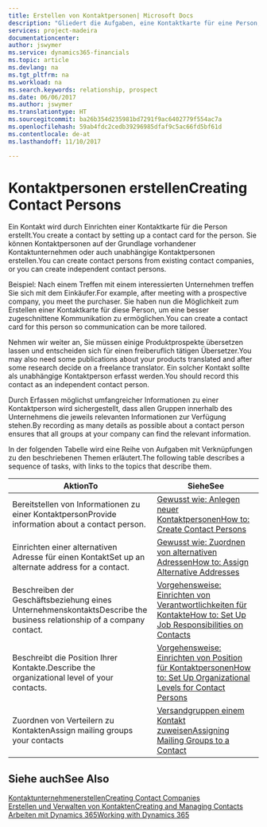 ```yaml
---
title: Erstellen von Kontaktpersonen| Microsoft Docs
description: "Gliedert die Aufgaben, eine Kontaktkarte für eine Person, z. B. einen Interessenten oder einen Lieferanten zu erstellen und hilft, die Beziehung zu definieren und Kommunikationen anzupassen."
services: project-madeira
documentationcenter: 
author: jswymer
ms.service: dynamics365-financials
ms.topic: article
ms.devlang: na
ms.tgt_pltfrm: na
ms.workload: na
ms.search.keywords: relationship, prospect
ms.date: 06/06/2017
ms.author: jswymer
ms.translationtype: HT
ms.sourcegitcommit: ba26b354d235981bd7291f9ac6402779f554ac7a
ms.openlocfilehash: 59ab4fdc2cedb39296985dfaf9c5ac66fd5bf61d
ms.contentlocale: de-at
ms.lasthandoff: 11/10/2017

---
```

# <a name="creating-contact-persons"></a><span data-ttu-id="f86d6-103">Kontaktpersonen erstellen</span><span class="sxs-lookup"><span data-stu-id="f86d6-103">Creating Contact Persons</span></span>
<span data-ttu-id="f86d6-104">Ein Kontakt wird durch Einrichten einer Kontaktkarte für die Person erstellt.</span><span class="sxs-lookup"><span data-stu-id="f86d6-104">You create a contact by setting up a contact card for the person.</span></span> <span data-ttu-id="f86d6-105">Sie können Kontaktpersonen auf der Grundlage vorhandener Kontaktunternehmen oder auch unabhängige Kontaktpersonen erstellen.</span><span class="sxs-lookup"><span data-stu-id="f86d6-105">You can create contact persons from existing contact companies, or you can create independent contact persons.</span></span>

<span data-ttu-id="f86d6-106">Beispiel: Nach einem Treffen mit einem interessierten Unternehmen treffen Sie sich mit dem Einkäufer.</span><span class="sxs-lookup"><span data-stu-id="f86d6-106">For example, after meeting with a prospective company, you meet the purchaser.</span></span> <span data-ttu-id="f86d6-107">Sie haben nun die Möglichkeit zum Erstellen einer Kontaktkarte für diese Person, um eine besser zugeschnittene Kommunikation zu ermöglichen.</span><span class="sxs-lookup"><span data-stu-id="f86d6-107">You can create a contact card for this person so communication can be more tailored.</span></span>

<span data-ttu-id="f86d6-108">Nehmen wir weiter an, Sie müssen einige Produktprospekte übersetzen lassen und entscheiden sich für einen freiberuflich tätigen Übersetzer.</span><span class="sxs-lookup"><span data-stu-id="f86d6-108">You may also need some publications about your products translated and after some research decide on a freelance translator.</span></span> <span data-ttu-id="f86d6-109">Ein solcher Kontakt sollte als unabhängige Kontaktperson erfasst werden.</span><span class="sxs-lookup"><span data-stu-id="f86d6-109">You should record this contact as an independent contact person.</span></span>

<span data-ttu-id="f86d6-110">Durch Erfassen möglichst umfangreicher Informationen zu einer Kontaktperson wird sichergestellt, dass allen Gruppen innerhalb des Unternehmens die jeweils relevanten Informationen zur Verfügung stehen.</span><span class="sxs-lookup"><span data-stu-id="f86d6-110">By recording as many details as possible about a contact person ensures that all groups at your company can find the relevant information.</span></span>

<span data-ttu-id="f86d6-111">In der folgenden Tabelle wird eine Reihe von Aufgaben mit Verknüpfungen zu den beschriebenen Themen erläutert.</span><span class="sxs-lookup"><span data-stu-id="f86d6-111">The following table describes a sequence of tasks, with links to the topics that describe them.</span></span>

| <span data-ttu-id="f86d6-112">Aktion</span><span class="sxs-lookup"><span data-stu-id="f86d6-112">To</span></span> | <span data-ttu-id="f86d6-113">Siehe</span><span class="sxs-lookup"><span data-stu-id="f86d6-113">See</span></span> |
| --- | --- |
| <span data-ttu-id="f86d6-114">Bereitstellen von Informationen zu einer Kontaktperson</span><span class="sxs-lookup"><span data-stu-id="f86d6-114">Provide information about a contact person.</span></span> |[<span data-ttu-id="f86d6-115">Gewusst wie: Anlegen neuer Kontaktpersonen</span><span class="sxs-lookup"><span data-stu-id="f86d6-115">How to: Create Contact Persons</span></span>](marketing-how-create-contact-persons.md) |
| <span data-ttu-id="f86d6-116">Einrichten einer alternativen Adresse für einen Kontakt</span><span class="sxs-lookup"><span data-stu-id="f86d6-116">Set up an alternate address for a contact.</span></span> |[<span data-ttu-id="f86d6-117">Gewusst wie: Zuordnen von alternativen Adressen</span><span class="sxs-lookup"><span data-stu-id="f86d6-117">How to: Assign Alternative Addresses</span></span>](marketing-how-assign-alternate-address.md) |
| <span data-ttu-id="f86d6-118">Beschreiben der Geschäftsbeziehung eines Unternehmenskontakts</span><span class="sxs-lookup"><span data-stu-id="f86d6-118">Describe the business relationship of a company contact.</span></span> |[<span data-ttu-id="f86d6-119">Vorgehensweise: Einrichten von Verantwortlichkeiten für Kontakte</span><span class="sxs-lookup"><span data-stu-id="f86d6-119">How to: Set Up Job Responsibilities on Contacts</span></span>](marketing-job-responsibilities.md) |
| <span data-ttu-id="f86d6-120">Beschreibt die Position Ihrer Kontakte.</span><span class="sxs-lookup"><span data-stu-id="f86d6-120">Describe the organizational level of your contacts.</span></span> |[<span data-ttu-id="f86d6-121">Vorgehensweise: Einrichten von Position für Kontaktpersonen</span><span class="sxs-lookup"><span data-stu-id="f86d6-121">How to: Set Up Organizational Levels for Contact Persons</span></span>](marketing-organizational-levels.md) |
| <span data-ttu-id="f86d6-122">Zuordnen von Verteilern zu Kontakten</span><span class="sxs-lookup"><span data-stu-id="f86d6-122">Assign mailing groups your contacts</span></span> |[<span data-ttu-id="f86d6-123">Versandgruppen einem Kontakt zuweisen</span><span class="sxs-lookup"><span data-stu-id="f86d6-123">Assigning Mailing Groups to a Contact</span></span>](marketing-mailing-groups.md) |

## <a name="see-also"></a><span data-ttu-id="f86d6-124">Siehe auch</span><span class="sxs-lookup"><span data-stu-id="f86d6-124">See Also</span></span>
[<span data-ttu-id="f86d6-125">Kontaktunternehmenerstellen</span><span class="sxs-lookup"><span data-stu-id="f86d6-125">Creating Contact Companies</span></span>](marketing-create-contact-companies.md)  
[<span data-ttu-id="f86d6-126">Erstellen und Verwalten von Kontakten</span><span class="sxs-lookup"><span data-stu-id="f86d6-126">Creating and Managing Contacts</span></span>]()  
[<span data-ttu-id="f86d6-127">Arbeiten mit Dynamics 365</span><span class="sxs-lookup"><span data-stu-id="f86d6-127">Working with Dynamics 365</span></span>](ui-work-product.md)

